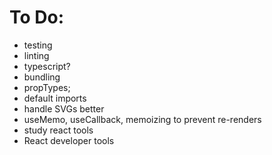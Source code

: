 


# To Do:
- testing
- linting
- typescript?
- bundling
- propTypes;
- default imports
- handle SVGs better
- useMemo, useCallback, memoizing to prevent re-renders
- study react tools
- React developer tools